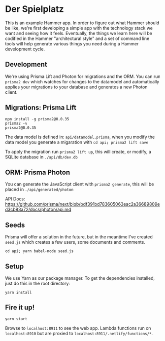 # Der Spielplatz

This is an example Hammer app. In order to figure out what Hammer should be like,
we're first developing a simple app with the technology stack we want and seeing how
it feels. Eventually, the things we learn here will be codified in the Hammer
"architectural style" and a set of command line tools will help generate various
things you need during a Hammer development cycle.

## Development

We're using Prisma Lift and Photon for migrations and the ORM. You can run
`prisma2 dev` which watches for changes to the datamodel and automatically applies
your migrations to your database and generates a new Photon client.

## Migrations: Prisma Lift

```terminal
npm install -g prisma2@0.0.35
prisma2 -v
prisma2@0.0.35
```

The data model is defined in: `api/datamodel.prisma`, when you modify the data
model you generate a migaration with `cd api; prisma2 lift save`

To apply the migration run `prisma2 lift up`, this will create, or modify, a
SQLite database in `./api/db/dev.db`

## ORM: Prisma Photon

You can generate the JavaScript client with `prisma2 generate`, this will be placed
in `./api/generated/photon`

API Docs: https://github.com/prisma/next/blob/bdf391bd783605063eac2a36689809ed3cb83a72/docs/photon/api.md

## Seeds

Prisma will offer a solution in the future, but in the meantime I've created
`seed.js` which creates a few users, some documents and comments.

`cd api; yarn babel-node seed.js`

## Setup

We use Yarn as our package manager. To get the dependencies installed, just do this
in the root directory:

```terminal
yarn install
```

## Fire it up!

```terminal
yarn start
```

Browse to `localhost:8911` to see the web app. Lambda functions run on
`localhost:8910` but are proxied to `localhost:8911/.netlify/functions/*`.
